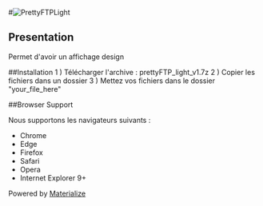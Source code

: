 #![PrettyFTPLight]()



## Presentation
Permet d'avoir un affichage design


##Installation
1 ) Télécharger l'archive : prettyFTP_light_v1.7z
2 ) Copier les fichiers dans un dossier 
3 ) Mettez vos fichiers dans le dossier "your_file_here"




##Browser Support

Nous supportons les navigateurs suivants :

* Chrome
* Edge
* Firefox
* Safari
* Opera
* Internet Explorer 9+


Powered by [Materialize](http://materializecss.com/)



